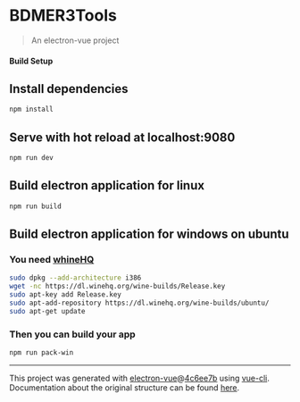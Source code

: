 # BDMER3Tools

> An electron-vue project

#### Build Setup

## Install dependencies

``` bash
npm install
```

## Serve with hot reload at localhost:9080

``` bash
npm run dev
```

## Build electron application for linux

``` bash
npm run build
```

## Build electron application for windows on ubuntu

### You need [whineHQ](https://wiki.winehq.org/Ubuntu)

``` bash
sudo dpkg --add-architecture i386 
wget -nc https://dl.winehq.org/wine-builds/Release.key
sudo apt-key add Release.key
sudo apt-add-repository https://dl.winehq.org/wine-builds/ubuntu/
sudo apt-get update
```

### Then you can build your app

``` bash
npm run pack-win
```

---

This project was generated with [electron-vue](https://github.com/SimulatedGREG/electron-vue)@[4c6ee7b](https://github.com/SimulatedGREG/electron-vue/tree/4c6ee7bf4f9b4aa647a22ec1c1ca29c2e59c3645) using [vue-cli](https://github.com/vuejs/vue-cli). Documentation about the original structure can be found [here](https://simulatedgreg.gitbooks.io/electron-vue/content/index.html).
